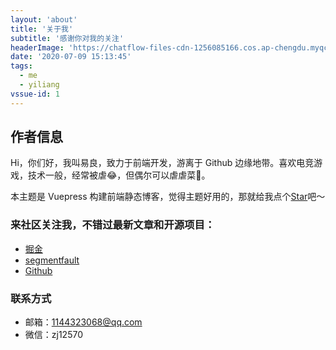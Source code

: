 ```yaml
---
layout: 'about'
title: '关于我'
subtitle: '感谢你对我的关注'
headerImage: 'https://chatflow-files-cdn-1256085166.cos.ap-chengdu.myqcloud.com/images/4TVbbaNAw9Q.jpg'
date: '2020-07-09 15:13:45'
tags:
  - me
  - yiliang
vssue-id: 1
---
```


## 作者信息

<!-- > 但愿日子都是清透，抬头遇见都是柔情。 -->

Hi，你们好，我叫易良，致力于前端开发，游离于 Github 边缘地带。喜欢电竞游戏，技术一般，经常被虐:joy:，但偶尔可以虐虐菜:tada:。<br/>

本主题是 Vuepress 构建前端静态博客，觉得主题好用的，那就给我点个[Star](https://github.com/yiliang114/yiliang114.github.io)吧～

### 来社区关注我，不错过最新文章和开源项目：

- [掘金](https://juejin.im/user/58809a6db123db0061cfd1c3)
- [segmentfault](https://segmentfault.com/u/yiliangtongxue)
- [Github](https://github.com/yiliang114)

### 联系方式

- 邮箱：1144323068@qq.com
- 微信：zj12570
